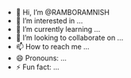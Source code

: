 - 👋 Hi, I’m @RAMBORAMNISH
- 👀 I’m interested in ...
- 🌱 I’m currently learning ...
- 💞️ I’m looking to collaborate on ...
- 📫 How to reach me ...
- 😄 Pronouns: ...
- ⚡ Fun fact: ...

<!---
RAMBORAMNISH/RAMBORAMNISH is a ✨ special ✨ repository because its `README.md` (this file) appears on your GitHub profile.
You can click the Preview link to take a look at your changes.
--->
